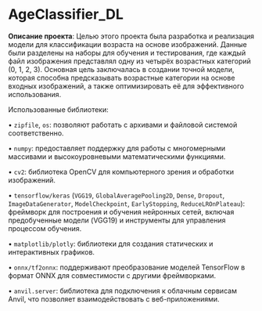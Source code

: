 # AgeClassifier_DL

**Описание проекта**: Целью этого проекта была разработка и реализация модели для классификации возраста на основе изображений. Данные были разделены на наборы для обучения и тестирования, где каждый файл изображения представлял одну из четырёх возрастных категорий (0, 1, 2, 3). Основная цель заключалась в создании точной модели, которая способна предсказывать возрастные категории на основе входных изображений, а также оптимизировать её для эффективного использования.


Использованные библиотеки:

• `zipfile`, `os`: позволяют работать с архивами и файловой системой соответственно.

• `numpy`: предоставляет поддержку для работы с многомерными массивами и высокоуровневыми математическими функциями.

• `cv2`: библиотека OpenCV для компьютерного зрения и обработки изображений.

• `tensorflow/keras` (`VGG19`, `GlobalAveragePooling2D`, `Dense`, `Dropout`, `ImageDataGenerator`, `ModelCheckpoint`, `EarlyStopping`, `ReduceLROnPlateau`): фреймворк для построения и обучения нейронных сетей, включая предобученные модели (VGG19) и инструменты для управления процессом обучения.

• `matplotlib/plotly`: библиотеки для создания статических и интерактивных графиков.

• `onnx/tf2onnx`: поддерживают преобразование моделей TensorFlow в формат ONNX для совместимости с другими фреймворками.

• `anvil.server`: библиотека для подключения к облачным сервисам Anvil, что позволяет взаимодействовать с веб-приложениями.
